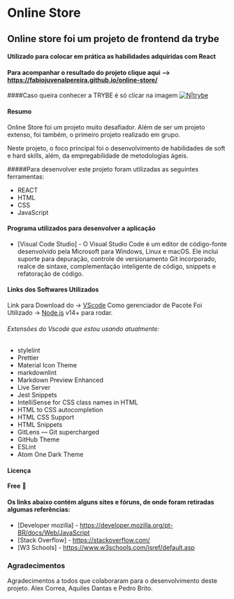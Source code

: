 # Online Store
## Online store foi um projeto de frontend da trybe
#### Utilizado para colocar em prática as habilidades adquiridas com React
#### Para acompanhar o resultado do projeto clique aqui --> https://fabiojuvenalpereira.github.io/online-store/
####Caso queira conhecer a TRYBE é só clicar na imagem
[![N|trybe](https://uploads-ssl.webflow.com/5fba98ad987231cf0efa3d58/5fba9c9a93a2e77624258d49_Logo.svg)](https://www.betrybe.com/)

#### Resumo
Online Store foi um projeto muito desafiador. Além de ser um projeto extenso, foi também, o primeiro projeto realizado em grupo.

Neste projeto, o foco principal foi o desenvolvimento de habilidades de soft e hard skills, além, da empregabilidade de metodologias ágeis. 



#####Para desenvolver este projeto foram utilizadas as seguintes ferramentas:
- REACT
- HTML
- CSS
- JavaScript

#### Programa utilizados para desenvolver a aplicação 
- [Visual Code Studio] - O Visual Studio Code é um editor de código-fonte desenvolvido pela Microsoft para Windows, Linux e macOS. Ele inclui suporte para depuração, controle de versionamento Git incorporado, realce de sintaxe, complementação inteligente de código, snippets e refatoração de código.

#### Links dos Softwares Utilizados
Link para Download do -> [VScode](https://code.visualstudio.com/)
Como gerenciador de Pacote Foi Utilizado  -> [Node.js](https://nodejs.org/) v14+ para rodar.

###### Extensões do Vscode que estou usando atualmente:
- stylelint
- Prettier
- Material Icon Theme
- markdownlint
- Markdown Preview Enhanced
- Live Server
- Jest Snippets
- IntelliSense for CSS class names in HTML
- HTML to CSS autocompletion
- HTML CSS Support
- HTML Snippets
- GitLens — Git supercharged
- GitHub Theme
- ESLint
- Atom One Dark Theme
#### Licença
**Free** :eyes:

#### Os links abaixo contém alguns sites e fóruns, de onde foram retiradas algumas referências:
- [Developer mozilla] - https://developer.mozilla.org/pt-BR/docs/Web/JavaScript
- [Stack Overflow] - https://stackoverflow.com/
- [W3 Schools] - https://www.w3schools.com/jsref/default.asp
### Agradecimentos
Agradecimentos a todos que colaboraram para o desenvolvimento deste projeto. Alex Correa, Aquiles Dantas e Pedro Brito.
